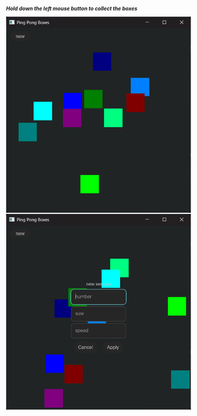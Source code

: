 ***Hold down the left mouse button to collect the boxes***  
  
<img src="shots/shot0.png" />
<img src="shots/shot1.png" />
